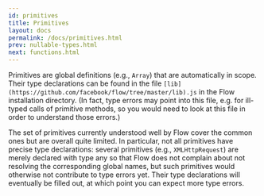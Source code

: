 ```yaml
---
id: primitives
title: Primitives
layout: docs
permalink: /docs/primitives.html
prev: nullable-types.html
next: functions.html
---
```


Primitives are global definitions (e.g., `Array`) that are automatically in 
scope. Their type declarations can be found in the file `[lib](https://github.com/facebook/flow/tree/master/lib).js` in the Flow 
installation directory. (In fact, type errors may point into this file, e.g. 
for ill-typed calls of primitive methods, so you would need to look at this 
file in order to understand those errors.)

The set of primitives currently understood well by Flow cover the common ones 
but are overall quite limited. In particular, not all primitives have precise 
type declarations: several primitives (e.g., `XMLHttpRequest`) are merely 
declared with type any so that Flow does not complain about not resolving the 
corresponding global names, but such primitives would otherwise not contribute 
to type errors yet. Their type declarations will eventually be filled out, at 
which point you can expect more type errors.
